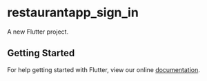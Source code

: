 # restaurantapp_sign_in

A new Flutter project.

## Getting Started

For help getting started with Flutter, view our online
[documentation](https://flutter.io/).
